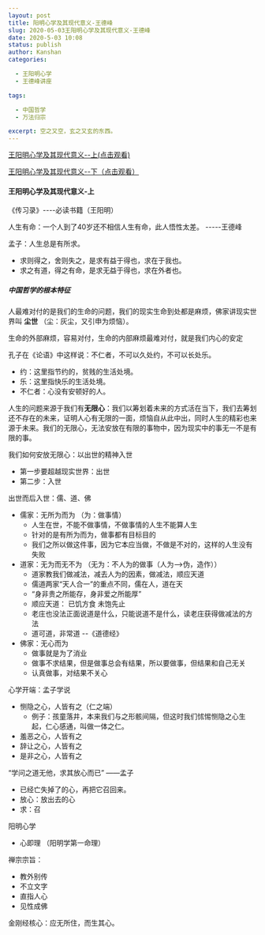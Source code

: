 ```yaml
---
layout: post
title: 阳明心学及其现代意义-王德峰
slug: 2020-05-03王阳明心学及其现代意义-王德峰
date: 2020-5-03 10:08
status: publish
author: Kanshan
categories: 

  - 王阳明心学
  - 王德峰讲座

tags:

  - 中国哲学
  - 万法归宗

excerpt: 空之又空，玄之又玄的东西。
---
```



[王阳明心学及其现代意义--上(点击观看)](https://www.bilibili.com/video/BV1aQ4y1N78a)

[王阳明心学及其现代意义--下（点击观看）](https://www.bilibili.com/video/BV16f4y1m7cc)



####                                      王阳明心学及其现代意义-上

《传习录》----必读书籍（王阳明）



人生有命：一个人到了40岁还不相信人生有命，此人悟性太差。   -----王德峰

孟子：人生总是有所求。  

- 求则得之，舍则失之，是求有益于得也，求在于我也。
- 求之有道，得之有命，是求无益于得也，求在外者也。



##### 中国哲学的根本特征

人最难对付的是我们的生命的问题，我们的现实生命到处都是麻烦，佛家讲现实世界叫 **尘世** （尘：灰尘，又引申为烦恼）。

生命的外部麻烦，容易对付，生命的内部麻烦最难对付，就是我们内心的安定

孔子在《论语》中这样说：不仁者，不可以久处约，不可以长处乐。

- 约：这里指节约的，贫贱的生活处境。
- 乐：这里指快乐的生活处境。
- 不仁者：心没有安顿好的人。

人生的问题来源于我们有**无限心**：我们以筹划着未来的方式活在当下，我们去筹划还不存在的未来，证明人心有无限的一面，烦恼自从此中出，同时人生的精彩也来源于未来。我们的无限心，无法安放在有限的事物中，因为现实中的事无一不是有限的事。



我们如何安放无限心：以出世的精神入世

- 第一步要超越现实世界：出世
- 第二步：入世

出世而后入世：儒、道、佛

- 儒家：无所为而为   （为：做事情） 
  -  人生在世，不能不做事情，不做事情的人生不能算人生
  - 针对的是有所为而为，做事都有目标目的
  - 我们之所以做这件事，因为它本应当做，不做是不对的，这样的人生没有失败
- 道家：无为而无不为  （无为：不人为的做事（人为-->伪，造作））
  - 道家教我们做减法，减去人为的因素，做减法，顺应天道 
  - 儒道两家“天人合一”的重点不同，儒在人，道在天
  - “身非贵之所能存，身非爱之所能厚”
  - 顺应天道： 已饥方食 未饱先止
  - 老庄也没法正面说道是什么，只能说道不是什么，读老庄获得做减法的方法
  -    道可道，非常道   --《道德经》
- 佛家：无心而为
  - 做事就是为了消业
  - 做事不求结果，但是做事总会有结果，所以要做事，但结果和自己无关
  - 认真做事，对结果不关心

心学开端：孟子学说

- 恻隐之心，人皆有之（仁之端）
  - 例子：孩童落井，本来我们与之形骸间隔，但这时我们怵惕恻隐之心生起，仁心感通，叫做一体之仁。
- 羞恶之心，人皆有之
- 辞让之心，人皆有之
- 是非之心，人皆有之

“学问之道无他，求其放心而已”    ——孟子

- 已经亡失掉了的心，再把它召回来。
- 放心：放出去的心
- 求：召

阳明心学

-  心即理   （阳明学第一命理）

禅宗宗旨：

- 教外别传
- 不立文字
- 直指人心
- 见性成佛

金刚经核心：应无所住，而生其心。